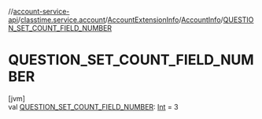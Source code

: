 //[account-service-api](../../../../index.md)/[classtime.service.account](../../index.md)/[AccountExtensionInfo](../index.md)/[AccountInfo](index.md)/[QUESTION_SET_COUNT_FIELD_NUMBER](-q-u-e-s-t-i-o-n_-s-e-t_-c-o-u-n-t_-f-i-e-l-d_-n-u-m-b-e-r.md)

# QUESTION_SET_COUNT_FIELD_NUMBER

[jvm]\
val [QUESTION_SET_COUNT_FIELD_NUMBER](-q-u-e-s-t-i-o-n_-s-e-t_-c-o-u-n-t_-f-i-e-l-d_-n-u-m-b-e-r.md): [Int](https://kotlinlang.org/api/latest/jvm/stdlib/kotlin/-int/index.html) = 3
